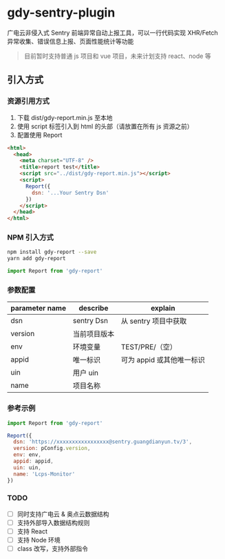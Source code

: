 <!--
 * @Author: your name
 * @Date: 2020-05-08 09:10:36
 * @LastEditTime: 2020-05-09 17:42:31
 * @LastEditors: Please set LastEditors
 * @Description: In User Settings Edit
 * @FilePath: /gdy-sentry-plugin/README.md
 -->

# gdy-sentry-plugin

广电云非侵入式 Sentry 前端异常自动上报工具，可以一行代码实现 XHR/Fetch 异常收集、错误信息上报、页面性能统计等功能

> 目前暂时支持普通 js 项目和 vue 项目，未来计划支持 react、node 等

## 引入方式

### 资源引用方式

1. 下载 dist/gdy-report.min.js 至本地
2. 使用 script 标签引入到 html 的头部（请放置在所有 js 资源之前）
3. 配置使用 Report

```html
<html>
  <head>
    <meta charset="UTF-8" />
    <title>report test</title>
    <script src="../dist/gdy-report.min.js"></script>
    <script>
      Report({
        dsn: '...Your Sentry Dsn'
      })
    </script>
  </head>
</html>
```

### NPM 引入方式

```bash
npm install gdy-report --save
yarn add gdy-report
```

```javascript
import Report from 'gdy-report'
```

### 参数配置

| parameter name | describe     | explain                   |
| -------------- | ------------ | ------------------------- |
| dsn            | sentry Dsn   | 从 sentry 项目中获取      |
| version        | 当前项目版本 |                           |
| env            | 环境变量     | TEST/PRE/（空）           |
| appid          | 唯一标识     | 可为 appid 或其他唯一标识 |
| uin            | 用户 uin     |                           |
| name           | 项目名称     |                           |

### 参考示例

```javascript
import Report from 'gdy-report'

Report({
  dsn: 'https://xxxxxxxxxxxxxxxxx@sentry.guangdianyun.tv/3',
  version: pConfig.version,
  env: env,
  appid: appid,
  uin: uin,
  name: 'Lcps-Monitor'
})
```

### TODO

- [ ] 同时支持广电云 & 奥点云数据结构
- [ ] 支持外部导入数据结构规则
- [ ] 支持 React
- [ ] 支持 Node 环境
- [ ] class 改写，支持外部指令
